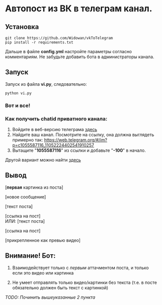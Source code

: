 # Автопост из ВК в телеграм канал.
## Установка
```
git clone https://github.com/Widowan/vkToTelegram
pip install -r requirements.txt
```

Дальше в файле **config.yml** настройте параметры согласно комментариям.
Не забудьте добавить бота в администраторы канала.

## Запуск
Запуск из файла **vi.py**, следовательно:
```
python vi.py
```
### Вот и все!


### Как получить chatid приватного канала:
1. Войдите в веб-версию телеграма [здесь](web.telegram.org)
2. Найдите ваш канал. Посмотрите на ссылку, она должна выглядеть примерно так: https://web.telegram.org/#/im?p=c1055587116_11052224402541910257
3. Вытащите "**1055587116**" из ссылки и добавьте "**-100**" в начало.

Другой вариант можно найти [здесь](https://stackoverflow.com/questions/33858927/how-to-obtain-the-chat-id-of-a-private-telegram-channel)

## Вывод
[**первая** картинка из поста]  

[новое сообщение]  

[текст поста]  


[ссылка на пост]  
ИЛИ:
[текст поста]  


[ссылка на пост]  

[прикрепленное как превью видео]  

## Внимание! Бот:
1) Взаимодействует только с _первым_ аттачментом поста, и только если это видео или картинка



2) Не умеет отправлять только видео/картинки без текста (т.е. в посте обязательно должен быть текст с картинкой)

_TODO: Починить вышеуказанные 2 пункта_
